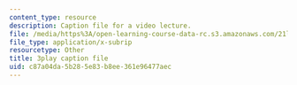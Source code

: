 ```yaml
---
content_type: resource
description: Caption file for a video lecture.
file: /media/https%3A/open-learning-course-data-rc.s3.amazonaws.com/21l-011-the-film-experience-fall-2013/c87a04da5b285e83b8ee361e96477aec_xt_0iNlUQ2U.vtt
file_type: application/x-subrip
resourcetype: Other
title: 3play caption file
uid: c87a04da-5b28-5e83-b8ee-361e96477aec
---
```

